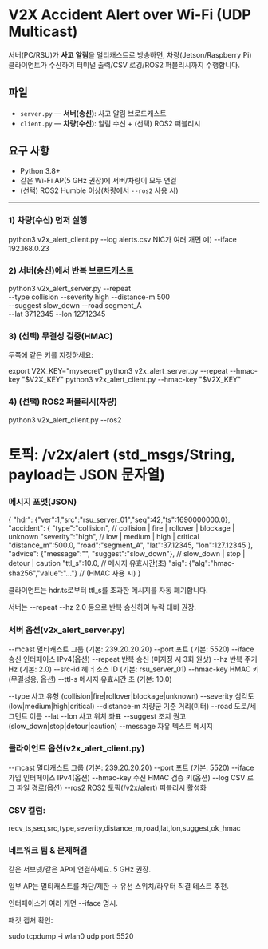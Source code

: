 # V2X Accident Alert over Wi-Fi (UDP Multicast)

서버(PC/RSU)가 **사고 알림**을 멀티캐스트로 방송하면, 차량(Jetson/Raspberry Pi) 클라이언트가 수신하여 터미널 출력/CSV 로깅/ROS2 퍼블리시까지 수행합니다.

## 파일
- `server.py` — **서버(송신)**: 사고 알림 브로드캐스트
- `client.py` — **차량(수신)**: 알림 수신 + (선택) ROS2 퍼블리시

## 요구 사항
- Python 3.8+
- 같은 Wi-Fi AP(5 GHz 권장)에 서버/차량이 모두 연결
- (선택) ROS2 Humble 이상(차량에서 `--ros2` 사용 시)

---

### 1) 차량(수신) 먼저 실행
python3 v2x_alert_client.py --log alerts.csv
NIC가 여러 개면 예) --iface 192.168.0.23

### 2) 서버(송신)에서 반복 브로드캐스트
python3 v2x_alert_server.py --repeat \
  --type collision --severity high --distance-m 500 \
  --suggest slow_down --road segment_A \
  --lat 37.12345 --lon 127.12345

### 3) (선택) 무결성 검증(HMAC)

두쪽에 같은 키를 지정하세요:

export V2X_KEY="mysecret"
python3 v2x_alert_server.py --repeat --hmac-key "$V2X_KEY"
python3 v2x_alert_client.py --hmac-key "$V2X_KEY"

### 4) (선택) ROS2 퍼블리시(차량)
python3 v2x_alert_client.py --ros2
# 토픽: /v2x/alert (std_msgs/String, payload는 JSON 문자열)

### 메시지 포맷(JSON)
{
  "hdr": {"ver":1,"src":"rsu_server_01","seq":42,"ts":1690000000.0},
  "accident": {
    "type":"collision",        // collision | fire | rollover | blockage | unknown
    "severity":"high",         // low | medium | high | critical
    "distance_m":500.0,
    "road":"segment_A",
    "lat":37.12345, "lon":127.12345
  },
  "advice": {"message":"", "suggest":"slow_down"}, // slow_down | stop | detour | caution
  "ttl_s":10.0,                                     // 메시지 유효시간(초)
  "sig": {"alg":"hmac-sha256","value":"..."}        // (HMAC 사용 시)
}


클라이언트는 hdr.ts로부터 ttl_s를 초과한 메시지를 자동 폐기합니다.

서버는 --repeat --hz 2.0 등으로 반복 송신하여 누락 대비 권장.

### 서버 옵션(v2x_alert_server.py)
--mcast        멀티캐스트 그룹 (기본: 239.20.20.20)
--port         포트 (기본: 5520)
--iface        송신 인터페이스 IPv4(옵션)
--repeat       반복 송신 (미지정 시 3회 원샷)
--hz           반복 주기 Hz (기본: 2.0)
--src-id       헤더 소스 ID (기본: rsu_server_01)
--hmac-key     HMAC 키(무결성용, 옵션)
--ttl-s        메시지 유효시간 초 (기본: 10.0)

--type         사고 유형 (collision|fire|rollover|blockage|unknown)
--severity     심각도 (low|medium|high|critical)
--distance-m   차량군 기준 거리(미터)
--road         도로/세그먼트 이름
--lat --lon    사고 위치 좌표
--suggest      조치 권고 (slow_down|stop|detour|caution)
--message      자유 텍스트 메시지

### 클라이언트 옵션(v2x_alert_client.py)
--mcast        멀티캐스트 그룹 (기본: 239.20.20.20)
--port         포트 (기본: 5520)
--iface        가입 인터페이스 IPv4(옵션)
--hmac-key     수신 HMAC 검증 키(옵션)
--log          CSV 로그 파일 경로(옵션)
--ros2         ROS2 토픽(/v2x/alert) 퍼블리시 활성화


### CSV 컬럼:

recv_ts,seq,src,type,severity,distance_m,road,lat,lon,suggest,ok_hmac


### 네트워크 팁 & 문제해결

같은 서브넷/같은 AP에 연결하세요. 5 GHz 권장.

일부 AP는 멀티캐스트를 차단/제한 → 유선 스위치/라우터 직결 테스트 추천.

인터페이스가 여러 개면 --iface 명시.

패킷 캡처 확인:

sudo tcpdump -i wlan0 udp port 5520


